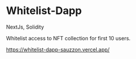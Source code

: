 # Whitelist-Dapp

NextJs, Solidity

Whitelist access to NFT collection for first 10 users.

https://whitelist-dapp-sauzzon.vercel.app/
